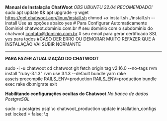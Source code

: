 **Manual de Instalação ChatWoot**
*OBS UBUNTU 22.04 RECOMENDADO!*
sudo apt update && apt upgrade -y
wget https://get.chatwoot.app/linux/install.sh
chmod +x install.sh
./install.sh --install
Use as opções abaixo
yes # Para Configurar Automaticamente Dominio!
chatwoot.dominio.com.br # seu dominio com o subdominio do chatwoot
contato@dominio.com.br # seu email para gerar certificado SSL 
yes para todos
#CASO DER ERRO OU DEMORAR MUITO REFAZER QUE A INSTALAÇÃO VAI SUBIR NORMANTE 
_______________________________________________________________________________________
**PARA FAZER ATUALIZAÇÃO DO CHATWOOT**

sudo -i -u chatwoot
cd chatwoot
git fetch origin tag v2.16.0 --no-tags
rvm install "ruby-3.1.3"
rvm use 3.1.3 --default
bundle
yarn
rake assets:precompile RAILS_ENV=production
RAILS_ENV=production bundle exec rake db:migrate
exit 

**Habilitando configurações ocultas do Chatwoot**
*No banco de dados PostgreSQL*

sudo -u postgres psql
\c chatwoot_production
update installation_configs set locked = false;
\q

